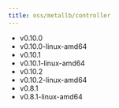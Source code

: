 ```yaml
---
title: oss/metallb/controller
---
```

- v0.10.0
- v0.10.0-linux-amd64
- v0.10.1
- v0.10.1-linux-amd64
- v0.10.2
- v0.10.2-linux-amd64
- v0.8.1
- v0.8.1-linux-amd64

